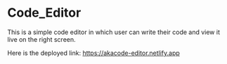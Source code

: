 # Code_Editor
This is a simple code editor in which user can write their code and view it live on the right screen.

Here is the deployed link: https://akacode-editor.netlify.app
